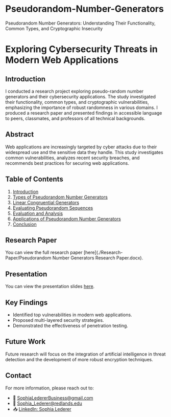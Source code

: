 # Pseudorandom-Number-Generators
Pseudorandom Number Generators: Understanding Their Functionality, Common Types, and Cryptographic Insecurity
# Exploring Cybersecurity Threats in Modern Web Applications

## Introduction

I conducted a research project exploring pseudo-random number generators and their cybersecurity applications. The study investigated their functionality, common types, and cryptographic vulnerabilities, emphasizing the importance of robust randomness in various domains. I produced a research paper and presented findings in accessible language to peers, classmates, and professors of all technical backgrounds.


## Abstract

Web applications are increasingly targeted by cyber attacks due to their widespread use and the sensitive data they handle. This study investigates common vulnerabilities, analyzes recent security breaches, and recommends best practices for securing web applications.

## Table of Contents

1. [Introduction](#introduction)
2. [Types of Pseudorandom Number Generators](#types-of-PRNGS)
3. [Linear Congruential Generators](#linear-congruential-generators)
4. [Evaluating Pseudorandom Sequences](#pseudorandom-sequences)
5. [Evaluation and Analysis](#analysis)
6. [Applications of Pseudorandom Number Generators](#applications)
7. [Conclusion](#conclusion)

## Research Paper

You can view the full research paper [here](./Research-Paper/Pseudorandom Number Generators Research Paper.docx).

## Presentation

You can view the presentation slides [here](./presentation/cybersecurity-presentation.pdf).

## Key Findings

- Identified top vulnerabilities in modern web applications.
- Proposed multi-layered security strategies.
- Demonstrated the effectiveness of penetration testing.

## Future Work

Future research will focus on the integration of artificial intelligence in threat detection and the development of more robust encryption techniques.

## Contact

For more information, please reach out to:
- 📧 [SophiaLedererBusiness@gmail.com](mailto:SophiaLedererBusiness@gmail.com)
- 📧 [Sophia_Lederer@redlands.edu](mailto:Sophia_Lederer@redlands.edu)
- 📥 [LinkedIn: Sophia Lederer](https://www.linkedin.com/in/sophia-lederer/)
